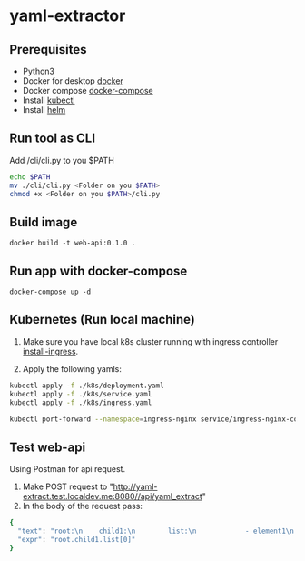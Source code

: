 # yaml-extractor
## Prerequisites
- Python3 
- Docker for desktop [docker](https://docs.docker.com/desktop/mac/install/)
- Docker compose [docker-compose](https://docs.docker.com/compose/install/)
- Install [kubectl](https://kubernetes.io/docs/tasks/tools/install-kubectl/)
- Install [helm](https://helm.sh/docs/intro/install/)

## Run tool as CLI
Add /cli/cli.py to you $PATH
```bash
echo $PATH
mv ./cli/cli.py <Folder on you $PATH>
chmod +x <Folder on you $PATH>/cli.py
```
## Build image
```docker build -t web-api:0.1.0 . ```

## Run app with docker-compose
``` docker-compose up -d ```

## Kubernetes (Run local machine)
1. Make sure you have local k8s cluster running with ingress controller [install-ingress](https://kubernetes.github.io/ingress-nginx/deploy/#quick-start).

2. Apply the following yamls:
```bash
kubectl apply -f ./k8s/deployment.yaml
kubectl apply -f ./k8s/service.yaml
kubectl apply -f ./k8s/ingress.yaml

kubectl port-forward --namespace=ingress-nginx service/ingress-nginx-controller 8080:80
```
## Test web-api
Using Postman for api request.
1. Make POST request to "http://yaml-extract.test.localdev.me:8080//api/yaml_extract"
2. In the body of the request pass:
```bash
{
  "text": "root:\n    child1:\n        list:\n            - element1\n            - element2\n        listOfdicts:\n            - key1: element1\n              key2: element2\n    child2:\n        child2t: \"text\"",
  "expr": "root.child1.list[0]"
}
```